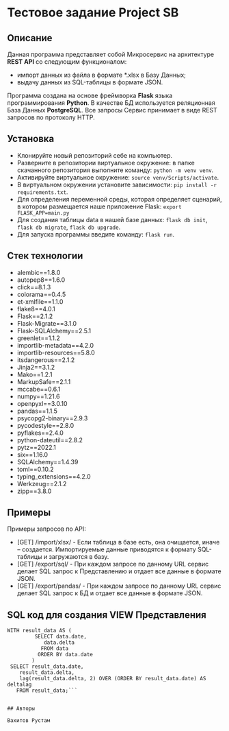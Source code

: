 # Тестовое задание Project SB


## Описание

Данная программа представляет собой Микросервис на архитектуре **REST API** со следующим функционалом:
- импорт данных из файла в формате *.xlsx в Базу Данных;
- выдачу данных из SQL-таблицы в формате JSON.

Программа создана на основе фреймворка **Flask** языка программирования **Python**. В качестве БД используется реляционная База Данных **PostgreSQL**. Все запросы Сервис принимает в виде REST запросов по протоколу HTTP.


## Установка

- Клонируйте новый репозиторий себе на компьютер.
- Разверните в репозитории виртуальное окружение: в папке скачанного репозитория выполните команду: `python -m venv venv`.
- Активируйте виртуальное окружение: `source venv/Scripts/activate`.
- В виртуальном окружении установите зависимости: `pip install -r requirements.txt`.
- Для определения переменной среды, которая определяет сценарий, в котором размещается наше приложение Flask: `export FLASK_APP=main.py`
- Для создания таблицы data в нашей базе данных: `flask db init`, `flask db migrate`, `flask db upgrade`.
- Для запуска программы введите команду: `flask run`.


## Стек технологии

- alembic==1.8.0
- autopep8==1.6.0
- click==8.1.3
- colorama==0.4.5
- et-xmlfile==1.1.0
- flake8==4.0.1
- Flask==2.1.2
- Flask-Migrate==3.1.0
- Flask-SQLAlchemy==2.5.1
- greenlet==1.1.2
- importlib-metadata==4.2.0
- importlib-resources==5.8.0
- itsdangerous==2.1.2
- Jinja2==3.1.2
- Mako==1.2.1
- MarkupSafe==2.1.1
- mccabe==0.6.1
- numpy==1.21.6
- openpyxl==3.0.10
- pandas==1.1.5
- psycopg2-binary==2.9.3
- pycodestyle==2.8.0
- pyflakes==2.4.0
- python-dateutil==2.8.2
- pytz==2022.1
- six==1.16.0
- SQLAlchemy==1.4.39
- toml==0.10.2
- typing_extensions==4.2.0
- Werkzeug==2.1.2
- zipp==3.8.0


## Примеры

Примеры запросов по API:

- [GET] /import/xlsx/ - Если таблица в базе есть, она очищается, иначе – создается. Импортируемые данные приводятся к формату SQL-таблицы и загружаются в базу.
- [GET]  /export/sql/ - При каждом запросе по данному URL сервис делает SQL запрос к Представлению и отдает все данные в формате JSON.
- [GET] /export/pandas/ -  При каждом запросе по данному URL сервис делает SQL запрос к БД и отдает все данные в формате JSON.


## SQL код для создания VIEW Представления

```CREATE VIEW data-view AS
WITH result_data AS (
         SELECT data.date,
            data.delta
           FROM data
          ORDER BY data.date
        )
 SELECT result_data.date,
    result_data.delta,
    lag(result_data.delta, 2) OVER (ORDER BY result_data.date) AS deltalag
   FROM result_data;```


## Авторы

Вахитов Рустам
